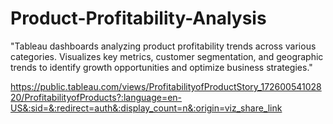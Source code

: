 # Product-Profitability-Analysis

"Tableau dashboards analyzing product profitability trends across various categories. Visualizes key metrics, customer segmentation, and geographic trends to identify growth opportunities and optimize business strategies."

https://public.tableau.com/views/ProfitabilityofProductStory_17260054102820/ProfitabilityofProducts?:language=en-US&:sid=&:redirect=auth&:display_count=n&:origin=viz_share_link
